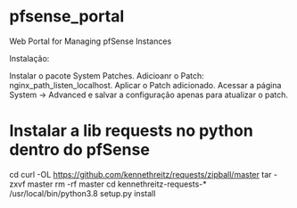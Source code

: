 # pfsense_portal
Web Portal for Managing pfSense Instances


Instalação:


Instalar o pacote System Patches.
Adicioanr o Patch: nginx_path_listen_localhost.
Aplicar o Patch adicionado.
Acessar a página System -> Advanced e salvar a configuração apenas para atualizar o patch.


# Instalar a lib requests no python dentro do pfSense


cd
curl -OL https://github.com/kennethreitz/requests/zipball/master
tar -zxvf master
rm -rf master
cd kennethreitz-requests-*
/usr/local/bin/python3.8 setup.py install




